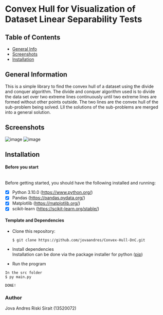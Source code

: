 # Convex Hull for Visualization of Dataset Linear Separability Tests

## Table of Contents
- [General Info](#general-information)
- [Screenshots](#screenshots)
- [Installation](#installation)

## General Information
This is a simple library to find the convex hull of a dataset using the divide and conquer algorithm.
The divide and conquer algorithm used is to divide the data set over two extreme lines continuously until two extreme lines are formed without other points outside. The two lines are the convex hull of the sub-problem being solved. Lll the solutions of the sub-problems are merged into a general solution.

## Screenshots
![image](https://user-images.githubusercontent.com/64909665/155983219-f1bede6b-6fb9-49ba-afdb-d50d78e6c1fd.png)
![image](https://user-images.githubusercontent.com/64909665/155983231-2b0efceb-3dbf-41e4-84dc-35f119b356df.png)


## Installation
#### Before you start <br><br>
Before getting started, you should have the following installed and running:

- [X] Python 3.10.0 (https://www.python.org/)
- [X] Pandas (https://pandas.pydata.org/)
- [X] Matplotlib (https://matplotlib.org/)
- [X] scikit-learn (https://scikit-learn.org/stable/)
#### Template and Dependencies

* Clone this repository:

  ```
  $ git clone https://github.com/jovaandres/Convex-Hull-DnC.git
  ```

* Install dependencies <br>
Installation can be done via the package installer for python ([pip](https://pypi.org/project/pip/))

* Run the program

```
In the src folder
$ py main.py
```

```
DONE!
```

### Author
Jova Andres Riski Sirait (13520072)
